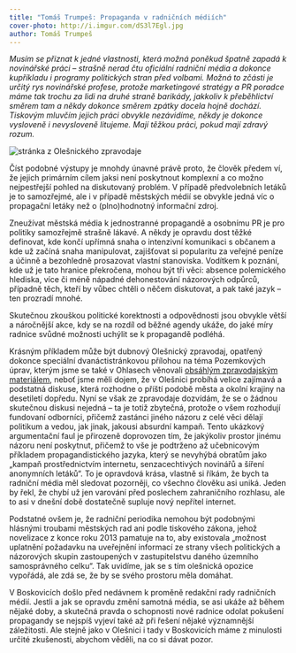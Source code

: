 ```yaml
---
title: "Tomáš Trumpeš: Propaganda v radničních médiích"
cover-photo: http://i.imgur.com/dS3l7Egl.jpg
author: Tomáš Trumpeš
---
```


*Musím se přiznat k jedné vlastnosti, která možná poněkud špatně zapadá k novinářské práci – strašně nerad čtu oficiální radniční média a dokonce kupříkladu i programy politických stran před volbami. Možná to zčásti je určitý rys novinářské profese, protože marketingové stratégy a PR poradce máme tak trochu za lidi na druhé straně barikády, jakkoliv k přeběhlictví směrem tam a někdy dokonce směrem zpátky docela hojně dochází. Tiskovým mluvčím jejich práci obvykle nezávidíme, někdy je dokonce vysloveně i nevysloveně litujeme. Mají těžkou práci, pokud mají zdravý rozum.*

<img src="http://i.imgur.com/dS3l7Eg.jpg" alt="stránka z Olešnického zpravodaje" class="img-responsive">

Číst podobné výstupy je mnohdy únavné právě proto, že člověk předem ví, že jejich primárním cílem jaksi není poskytnout komplexní a co možno nejpestřejší pohled na diskutovaný problém. V případě předvolebních letáků je to samozřejmé, ale i v případě městských médií se obvykle jedná víc o propagační letáky než o (plno)hodnotný informační zdroj.

Zneužívat městská média k jednostranné propagandě a osobnímu PR je pro politiky samozřejmě strašně lákavé. A někdy je opravdu dost těžké definovat, kde končí upřímná snaha o intenzivní komunikaci s občanem a kde už začíná snaha manipulovat, zajišťovat si popularitu za veřejné peníze a účinně a bezohledně prosazovat vlastní stanoviska. Vodítkem k poznání, kde už je tato hranice překročena, mohou být tři věci: absence polemického hlediska, více či méně nápadné dehonestování názorových odpůrců, případně těch, kteří by vůbec chtěli o něčem diskutovat, a pak také jazyk – ten prozradí mnohé. 

Skutečnou zkouškou politické korektnosti a odpovědnosti jsou obvykle větší a náročnější akce, kdy se na rozdíl od běžné agendy ukáže, do jaké míry radnice svůdné možnosti uchýlit se k propagandě podléhá.

Krásným příkladem může být dubnový Olešnický zpravodaj, opatřený dokonce speciální dvanáctistránkovou přílohou na téma Pozemkových úprav, kterým jsme se také v Ohlasech věnovali [obsáhlým zpravodajským materiálem](/clanky/2015/03/olesnicka-asfaltka.html), neboť jsme měli dojem, že v Olešnici probíhá velice zajímavá a podstatná diskuse, která rozhodne o příští podobě města a okolní krajiny na desetiletí dopředu. Nyní se však ze zpravodaje dozvídám, že se o žádnou skutečnou diskusi nejedná – ta je totiž zbytečná, protože o všem rozhodují fundovaní odborníci, přičemž zastánci jiného názoru z celé věci dělají politikum a vedou, jak jinak, jakousi absurdní kampaň. Tento ukázkový argumentační faul je přirozeně doprovozen tím, že jakýkoliv prostor jinému názoru není poskytnut, přičemž to vše je podtrženo až učebnicovým příkladem propagandistického jazyka, který se nevyhýbá obratům jako „kampaň prostřednictvím internetu, senzacechtivých novinářů a šíření anonymních letáků“. To je opravdová krása, vlastně si říkám, že bych ta radniční média měl sledovat pozorněji, co všechno člověku asi uniká. Jeden by řekl, že chybí už jen varování před poslechem zahraničního rozhlasu, ale to asi v dnešní době dostatečně supluje nový nepřítel internet.

Podstatné ovšem je, že radniční periodika nemohou být podobnými hlásnými troubami městských rad ani podle tiskového zákona, jehož novelizace z konce roku 2013 pamatuje na to, aby existovala „možnost uplatnění požadavku na uveřejnění informací ze strany všech politických a názorových skupin zastoupených v zastupitelstvu daného územního samosprávného celku“. Tak uvidíme, jak se s tím olešnická opozice vypořádá, ale zdá se, že by se svého prostoru měla domáhat.

V Boskovicích došlo před nedávnem k proměně redakční rady radničních médií. Jestli a jak se opravdu změní samotná média, se asi ukáže až během nějaké doby, a skutečná pravda o schopnosti nové radnice odolat pokušení propagandy se nejspíš vyjeví také až při řešení nějaké významnější záležitosti. Ale stejně jako v Olešnici i tady v Boskovicích máme z minulosti určité zkušenosti, abychom věděli, na co si dávat pozor.